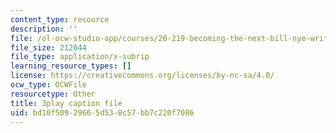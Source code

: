 ```yaml
---
content_type: resource
description: ''
file: /ol-ocw-studio-app/courses/20-219-becoming-the-next-bill-nye-writing-and-hosting-the-educational-show-january-iap-2015/bd10f50929665d538c57bb7c220f7086_AjK2zF9yN0k.vtt
file_size: 212044
file_type: application/x-subrip
learning_resource_types: []
license: https://creativecommons.org/licenses/by-nc-sa/4.0/
ocw_type: OCWFile
resourcetype: Other
title: 3play caption file
uid: bd10f509-2966-5d53-8c57-bb7c220f7086
---
```

